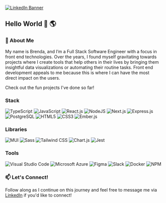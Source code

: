 [![LinkedIn Banner](https://github.com/brendatrieu/brendatrieu/assets/121825299/d8631644-fba9-4898-b2c2-2007282367f7)](https://www.linkedin.com/in/brenda-trieu/)

## Hello World 👋 🌎


### 💬 About Me

My name is Brenda, and I’m a Full Stack Software Engineer with a focus in front end technologies. Over the years, I found myself gravitating towards projects where I create tools that help others in their lives by bringing them insightful data visualizations or automating their routine tasks. Front end development appeals to me because this is where I can have the most direct impact on the users. 

Check out the fun projects I've done so far!

### Stack
![TypeScript](https://img.shields.io/badge/typescript-%23323330.svg?style=for-the-badge&logo=typescript&logoColor=white&color=235B97)
![JavaScript](https://img.shields.io/badge/javascript-%23323330.svg?style=for-the-badge&logo=javascript&logoColor=%23F7DF1E)
![React.js](https://img.shields.io/badge/react.js-%2320232a.svg?style=for-the-badge&logo=react&logoColor=%2361DAFB) 
![NodeJS](https://img.shields.io/badge/node.js-6DA55F?style=for-the-badge&logo=node.js&logoColor=white)
![Next.js](https://img.shields.io/badge/next.js-%2320232a.svg?style=for-the-badge&logo=nextdotjs&logoColor=white&color=000000) 
![Express.js](https://img.shields.io/badge/express.js-%23404d59.svg?style=for-the-badge&logo=express&logoColor=%2361DAFB)
![PostgreSQL](https://img.shields.io/badge/postgresql-%23316192.svg?style=for-the-badge&logo=postgresql&logoColor=6699C4&color=212121)
![HTML5](https://img.shields.io/badge/html5-%23E34F26.svg?style=for-the-badge&logo=html5&logoColor=white)
![CSS3](https://img.shields.io/badge/css3-%231572B6.svg?style=for-the-badge&logo=css3&logoColor=white) 
![Ember.js](https://img.shields.io/badge/ember.js-%23316192.svg?style=for-the-badge&logo=ember.js&logoColor=white&color=E04E3A)


### Libraries
![MUI](https://img.shields.io/badge/Mui-%23316192.svg?style=for-the-badge&logo=mui&logoColor=0B7FFF&color=071A2F)
![Sass](https://img.shields.io/badge/sass-%23316192.svg?style=for-the-badge&logo=sass&logoColor=white&color=CC6699)
![Tailwind CSS](https://img.shields.io/badge/tailwind_css-%23316192.svg?style=for-the-badge&logo=tailwindcss&logoColor=0B7FFF&color=071A2F)
![Chart.js](https://img.shields.io/badge/Chart.js-%23316192.svg?style=for-the-badge&logo=chartdotjs&logoColor=E7E9ED&color=FE777C)
![Jest](https://img.shields.io/badge/jest-%23316192.svg?style=for-the-badge&logo=jest&logoColor=C21325&color=white)


### Tools
![Visual Studio Code](https://img.shields.io/badge/Visual%20Studio%20Code-0078d7.svg?style=for-the-badge&logo=visual-studio-code&logoColor=007ACC&color=2C2C32)
![Microsoft Azure](https://img.shields.io/badge/microsoft_azure-%23F24E1E.svg?style=for-the-badge&logo=microsoftazure&logoColor=white&color=0078D4)
![Figma](https://img.shields.io/badge/figma-%23F24E1E.svg?style=for-the-badge&logo=figma&logoColor=white)
![Slack](https://img.shields.io/badge/Slack-4A154B?style=for-the-badge&logo=slack&logoColor=white)
![Docker](https://img.shields.io/badge/docker-%230db7ed.svg?style=for-the-badge&logo=docker&logoColor=white)
![NPM](https://img.shields.io/badge/NPM-%23CB3837.svg?style=for-the-badge&logo=npm&logoColor=white)

### 📫 Let's Connect!

Follow along as I continue on this journey and feel free to message me via [LinkedIn](https://www.linkedin.com/in/brenda-trieu/) if you'd like to connect!

